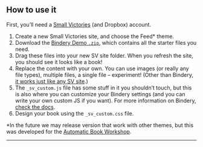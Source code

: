 ## How to use it

First, you’ll need a [Small Victories](http://smallvictori.es/) (and Dropbox) account.

1. Create a new Small Victories site, and choose the Feed* theme.
1. Download the [Bindery Demo `.zip`](), which contains all the starter files you need.
3. Drag these files into your new SV site folder. When you refresh the site, you should see it looks like a book!
4. Replace the content with your own. You can use images (or really any file types), multiple files, a single file – experiment! (Other than Bindery, [it works just like any SV site](https://docs.smallvictori.es/).)
4. The `_sv_custom.js` file has some stuff in it you shouldn’t touch, but this is also where you can customize your Bindery settings (and you can write your own custom JS if you want). For more information on Bindery, [check the docs](https://evanbrooks.info/bindery/).
5. Design your book using the `_sv_custom.css` file.

*In the future we may release version that work with other themes, but this was developed for the [Automatic Book Workshop](https://www.jacobheftmann.com/teaching/automatic-book-workshop).

<hr>

